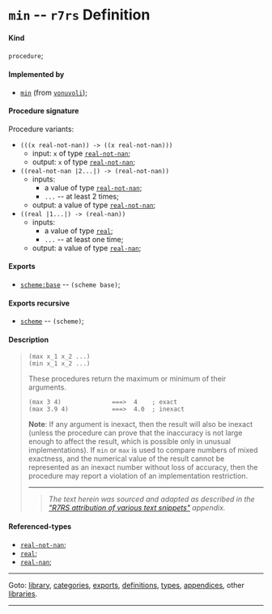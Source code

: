 

<a id='definition__r7rs__min'></a>

# `min` -- `r7rs` Definition


<a id='definition__r7rs__min__kind'></a>

#### Kind

`procedure`;


<a id='definition__r7rs__min__implemented-by'></a>

#### Implemented by

 * [`min`](../../vonuvoli/definitions/min.md#definition__vonuvoli__min) (from [`vonuvoli`](../../vonuvoli/_index.md#library__vonuvoli));


<a id='definition__r7rs__min__procedure-signature'></a>

#### Procedure signature

Procedure variants:
 * `(((x real-not-nan)) -> ((x real-not-nan)))`
   * input: `x` of type [`real-not-nan`](../../r7rs/types/real-not-nan.md#type__r7rs__real-not-nan);
   * output: `x` of type [`real-not-nan`](../../r7rs/types/real-not-nan.md#type__r7rs__real-not-nan);
 * `((real-not-nan |2...|) -> (real-not-nan))`
   * inputs:
     * a value of type [`real-not-nan`](../../r7rs/types/real-not-nan.md#type__r7rs__real-not-nan);
     * `...` -- at least 2 times;
   * output: a value of type [`real-not-nan`](../../r7rs/types/real-not-nan.md#type__r7rs__real-not-nan);
 * `((real |1...|) -> (real-nan))`
   * inputs:
     * a value of type [`real`](../../r7rs/types/real.md#type__r7rs__real);
     * `...` -- at least one time;
   * output: a value of type [`real-nan`](../../r7rs/types/real-nan.md#type__r7rs__real-nan);


<a id='definition__r7rs__min__exports'></a>

#### Exports

 * [`scheme:base`](../../r7rs/exports/scheme_3a_base.md#export__r7rs__scheme_3a_base) -- `(scheme base)`;


<a id='definition__r7rs__min__exports-recursive'></a>

#### Exports recursive

 * [`scheme`](../../r7rs/exports/scheme.md#export__r7rs__scheme) -- `(scheme)`;


<a id='definition__r7rs__min__description'></a>

#### Description

> ````
> (max x_1 x_2 ...)
> (min x_1 x_2 ...)
> ````
> 
> 
> These procedures return the maximum or minimum of their arguments.
> 
> ````
> (max 3 4)              ===>  4    ; exact
> (max 3.9 4)            ===>  4.0  ; inexact
> ````
> 
> **Note**:  If any argument is inexact, then the result will also be inexact (unless
> the procedure can prove that the inaccuracy is not large enough to affect the
> result, which is possible only in unusual implementations).  If `min` or
> `max` is used to compare numbers of mixed exactness, and the numerical
> value of the result cannot be represented as an inexact number without loss of
> accuracy, then the procedure may report a violation of an implementation
> restriction.
> 
> 
> ----
> > *The text herein was sourced and adapted as described in the ["R7RS attribution of various text snippets"](../../r7rs/appendices/attribution.md#appendix__r7rs__attribution) appendix.*


<a id='definition__r7rs__min__referenced-types'></a>

#### Referenced-types

 * [`real-not-nan`](../../r7rs/types/real-not-nan.md#type__r7rs__real-not-nan);
 * [`real`](../../r7rs/types/real.md#type__r7rs__real);
 * [`real-nan`](../../r7rs/types/real-nan.md#type__r7rs__real-nan);

----

Goto: [library](../../r7rs/_index.md#library__r7rs), [categories](../../r7rs/categories/_index.md#toc__r7rs__categories), [exports](../../r7rs/exports/_index.md#toc__r7rs__exports), [definitions](../../r7rs/definitions/_index.md#toc__r7rs__definitions), [types](../../r7rs/types/_index.md#toc__r7rs__types), [appendices](../../r7rs/appendices/_index.md#toc__r7rs__appendices), other [libraries](../../_libraries.md#toc__libraries).

----

